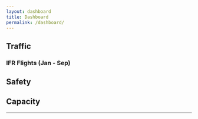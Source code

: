```yaml
---
layout: dashboard
title: Dashboard
permalink: /dashboard/
---
```



<style>
.bar {
  fill: steelblue;
}

.bar:hover {
  fill: brown;
}

.axis {
  font: 10px sans-serif;
}

.axis path,
.axis line {
  fill: none;
  stroke: #000;
  shape-rendering: crispEdges;
}

.x.axis path {
  /*display: none;*/
}

.hidden{
  display: none;
}

#loading {
  text-align: center;
  position: absolute;
  padding-left: 200px;
  padding-top: 100px;
  height: 20px;
  font: 16px sans-serif;
}

#tooltip {
  position: absolute;
  width: auto;
  height: auto;
  padding: 2px 2px;
  -webkit-border-radius: 3px;
  -moz-border-radius: 3px;
  border-radius: 3px;
  -webkit-box-shadow: 2px 2px 5px rgba(0, 0, 0, 0.4);
  -moz-box-shadow: 2px 2px 5px rgba(0, 0, 0, 0.4);
  box-shadow: 2px 2px 5px rgba(0, 0, 0, 0.4);
  pointer-events: none;
  background-color: #bbb;
}

#tooltip p {
  margin: 0 0 0 0;
  padding: 2px 2px;
  font-family: sans-serif;
  font-size: 14px;
}

.zero.axis path {
  stroke: red;
  stroke: #777;
  stroke-dasharray: 4,2;
}

.line {
  fill: none;
  stroke: red;
  stroke-width: 1.5px;
}

</style>

<div id="tooltip" class="hidden">
</div>

## Traffic ##

### IFR Flights (Jan - Sep) ###
<div id="chart"></div>

## Safety ##

## Capacity ##

--------------------------------------
<script src="http://d3js.org/d3.v3.min.js"></script>
<script>
// define size and margings
var margin = {top: 20, right: 20, bottom: 30, left: 40},
    width = 700 - margin.left - margin.right,
    height = 400 - margin.top - margin.bottom;

// x, y and z axes: type (ordinal/linear/...), ranges, ticks formatting
var x = d3.scale.ordinal()
    .rangeRoundBands([0, width], 0.15);

var y = d3.scale.linear()
          .range([height, 0]);

var z = d3.scale.linear()
          .range([height, 0]);

var xAxis = d3.svg.axis()
              .scale(x)
              .orient("bottom")
              .tickFormat(d3.time.format("%Y"));

var yAxis = d3.svg.axis()
    .scale(y)
    .orient("left");

var zAxis = d3.svg.axis()
    .scale(z)
    .orient("right");


// chart creation and positioning
var svg = d3.select("#chart").append("svg")
    .attr("width", width + margin.left + margin.right)
    .attr("height", height + margin.top + margin.bottom)
  .append("g")
    .attr("transform", "translate(" + margin.left + "," + margin.top + ")");

// pointers to <div>s
var loading = d3.select("#loading");
var tooltip = d3.select("#tooltip").classed("hidden", true);
var tip = tooltip.append("p");

// register on mouseover event for tooltip management
svg.on("mousemove", function() {
  // update tooltip position
  tooltip.style("top", (event.pageY-10)+"px").style("left",(event.pageX+10)+"px");
  return true;
});


// the line
var line = d3.svg.line()
    .x(function(d) { return x(d.year) + x.rangeBand()/2; })
    .y(function(d) { return z(d.per_cent_change); });


// read the data and draw the chart
d3.csv("data.csv", function(error, data) {
  if (error) return console.error(error);
  loading.classed("hidden", true);

  // properly read the data
  var parseDate = d3.time.format("%Y").parse;
  data.forEach(function(d) {
    d.year = parseDate(d.year);
    d.avg_daily = + d.avg_daily;
    d.per_cent_change = +d.per_cent_change;
  });

  x.domain(data.map(function(d){return d.year;}));
  y.domain(d3.extent(data, function(d) { return d.avg_daily; })).nice();
  z.domain(d3.extent(data, function(d) { return d.per_cent_change; })).nice();

  svg.append("g")
      .attr("class", "x axis")
      .attr("transform", "translate(0," + height + ")")
      .call(xAxis)
    .append("text")
      .attr("x", width)
      .attr("dy", "3em")
      .style("text-anchor", "end")
      .text("Year");

  svg.append("g")
      .attr("class", "y axis left")
      .call(yAxis)
    .append("text")
      .attr("transform", "rotate(-90)")
      .attr("y", 6)
      .attr("dy", ".65em")
      .style("text-anchor", "end")
      .text("Avg. daily EU IFR flights");

  // bar chart
  svg.selectAll(".bar")
      .data(data)
    .enter().append("rect")
      .attr("class", "bar")
      .attr("x", function(d) { return x(d.year); })
      .attr("width", x.rangeBand())
      .attr("y", function(d) { return y(d.avg_daily); })
      .attr("height", function(d) { return height - y(d.avg_daily); })
      .on("mouseover", function(d,i) {
        d3.select(this).style({'stroke-opacity':1,'stroke':'#F00'});
        tooltip.classed("hidden", false);
        tip.text("" + d.avg_daily + " IFR flights");
      })
      .on("mouseout", function(d) {
        this.style.stroke = "none";
        tooltip.classed("hidden", true);
      });


  // line chart
  var gz = svg.append("g")
      .attr("class", "y axis right")
      .attr("transform", "translate(" + width + ", 0)")
      .call(zAxis)
    .append("text")
      .attr("transform", "rotate(-90)")
      .attr("y", 6)
      .attr("dy", "-1.0em")
      .style("text-anchor", "end")
      .text("year on year (%)");

  svg.append("path")
      .datum(data)
      .attr("class", "line")
      .attr("d", line);

  // Add the points!
  svg.selectAll(".point")
      .data(data)
    .enter().append("circle")
      .attr("class", "point")
      .attr("r", 4.5)
      .attr("cx", function(d) { return x(d.year) + x.rangeBand()/2; })
      .attr("cy", function(d) { return z(d.per_cent_change); })
      .on("mouseover", function(d,i) {
        d3.select(this).style({'stroke-opacity':1,'stroke':'#F00'});
        tooltip.classed("hidden", false);
        tip.text("" + d.per_cent_change + "% year on year");
      })
      .on("mouseout", function(d) {
        this.style.stroke = "none";
        tooltip.classed("hidden", true);
      });

  // zero line
    svg.append("g")
      .attr("class", "zero axis")
      .attr("transform", "translate(0," + z(0) + ")")
      .call(xAxis.tickFormat("").innerTickSize(0))
    .append("text")
      .attr("x", width)
      .attr("dy", "3em");

  // primitive legend: TODO make it better
  var legend = svg.append("g")
    .attr("transform", "translate("+(width/2)+")");
  legend.append("text")
    .attr("dy", ".35em")
    .attr("x", 26)
    .text("Average daily IFR Flights (EU-wide)");
  legend.append("text")
    .attr("dy", ".35em")
    .attr("y", 15)
    .attr("x", 26)
    .text("(hover with the mouse to see values)");

});

</script>